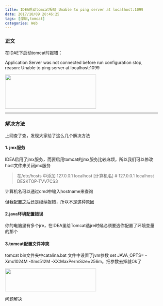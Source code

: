 ```yaml
---
title: IDEA启动tomcat报错 Unable to ping server at localhost:1099
date: 2017/10/09 20:46:25
tags: [深圳,tomcat]
categories: Web
---
```


 <h3>正文</h3>

 在IDAE下启动tomcat时报错：

 Application Server was not connected before run configuration stop, reason: Unable to ping server at localhost:1099

 <img src="http://www.yangmiemie.info/wp-content/uploads/2017/11/tomcat-300x112.png" alt="" width="300" height="112" class="alignnone size-medium wp-image-81" />
 <hr />

 <!-- more -->

 <h3>解决方法</h3>

 上网查了查，发现大家给了这么几个解决方法

 <h4>1. jmx服务</h4>

 IDEA启用了jmx服务，而要启用tomcat的jmx服务比较麻烦，所以我们可以修改host文件来关闭jmx服务

 <blockquote>
   在/etc/hosts 中添加 127.0.0.1 localhost [计算机名]
     #   127.0.0.1       localhost  DESKTOP-TVV7CS3
 </blockquote>

 计算机名可以通过cmd中输入hostname来查询

 但我配置之后还是继续报错，所以不是这种原因

 <h4>2.java环境配置错误</h4>

 你的电脑里有多个jre，在IDEA里给Tomcat选jre时候必须要选你配置了环境变量的那个

 <h4>3.tomcat配置文件冲突</h4>

 tomcat bin文件夹中catalina.bat 文件中设置了jvm参数 set JAVA_OPTS= -Xmx1024M -Xms512M -XX:MaxPermSize=256m。把参数去掉就Ok了

 <img src="http://www.yangmiemie.info/wp-content/uploads/2017/11/host-300x75.png" alt="" width="300" height="75" class="alignnone size-medium wp-image-83" />

 问题解决
